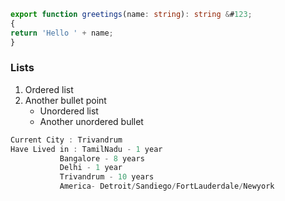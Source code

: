``` typescript
export function greetings(name: string): string &#123;
{
return 'Hello ' + name;
}
```
### Lists
1. Ordered list
2. Another bullet point
    - Unordered list
    - Another unordered bullet


``` typescript
Current City : Trivandrum
Have Lived in : TamilNadu - 1 year
           Bangalore - 8 years
           Delhi - 1 year
           Trivandrum - 10 years
           America- Detroit/Sandiego/FortLauderdale/Newyork
```
